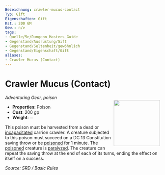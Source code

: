 ```yaml
---
Bezeichnung: crawler-mucus-contact
Typ: Gift
Eigenschaften: Gift
Kst.: 200 GM
Gew.: n/v
tags:
- Quelle/5e/Dungeon_Masters_Guide
- Gegenstand/Ausrüstung/Gift
- Gegenstand/Seltenheit/gewöhnlich
- Gegenstand/Eigenschaft/Gift
aliases:
- Crawler Mucus (Contact)
---
```

# Crawler Mucus (Contact)
*Adventuring Gear, poison*  
<img src="Symbolik/Gegenstände.webp" align="right" width="150">

- **Properties**: Poison
- **Cost**: 200 gp
- **Weight**: ⏤

This poison must be harvested from a dead or [incapacitated](rules/conditions.md#incapacitated) carrion crawler. A creature subjected to this poison must succeed on a DC 13 Constitution saving throw or be [poisoned](rules/conditions.md#poisoned) for 1 minute. The [poisoned](rules/conditions.md#poisoned) creature is [paralyzed](rules/conditions.md#paralyzed). The creature can repeat the saving throw at the end of each of its turns, ending the effect on itself on a success.

*Source: SRD / Basic Rules*